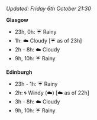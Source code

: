 *Updated: Friday 6th October 21:30*

**Glasgow**

* 23h, 0h: :umbrella: Rainy
* 1h: :cloud: Cloudy [:umbrella: as of 23h]
* 2h - 8h: :cloud: Cloudy
* 9h, 10h: :umbrella: Rainy

**Edinburgh**

* 23h - 1h: :umbrella: Rainy
* 2h: :cyclone: Windy (:cloud:) [:cloud: as of 22h]
* 3h - 8h: :cloud: Cloudy
* 9h, 10h: :umbrella: Rainy
